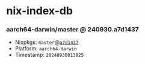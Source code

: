 # nix-index-db
### aarch64-darwin/master @ 240930.a7d1437
- Nixpkgs: `master`@[`a7d1437`](https://github.com/NixOS/nixpkgs/commit/a7d1437dc8c97361cbb036e98264764fc6221d89)
- Platform: `aarch64-darwin`
- Timestamp: `20240930013825`
